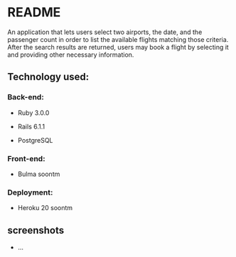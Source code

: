 # README

An application that lets users select two airports, the date, and the passenger count in order to list the available flights matching those criteria. After the search results are returned, users may book a flight by selecting it and providing other necessary information.

## Technology used: 

### Back-end: 
* Ruby 3.0.0

* Rails 6.1.1

* PostgreSQL

### Front-end:
* Bulma soontm

### Deployment:
* Heroku 20 soontm

## screenshots

* ...
